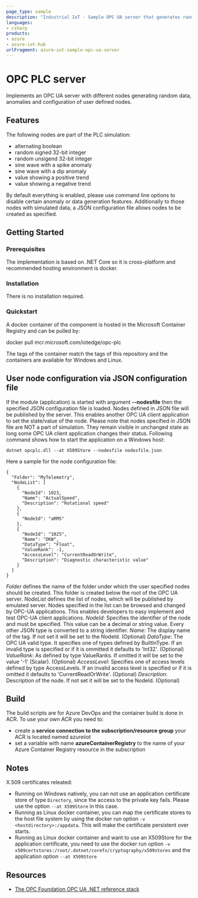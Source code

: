```yaml
---
page_type: sample
description: "Industrial IoT - Sample OPC UA server that generates random data and anomalies."
languages:
- csharp
products:
- azure
- azure-iot-hub
urlFragment: azure-iot-sample-opc-ua-server
---
```



# OPC PLC server
Implements an OPC UA server with different nodes generating random data, anomalies and configuration of user defined nodes.

## Features
The following nodes are part of the PLC simulation:
- alternating boolean
- random signed 32-bit integer
- random unsigend 32-bit integer
- sine wave with a spike anomaly
- sine wave with a dip anomaly
- value showing a positive trend
- value showing a negative trend

By default everything is enabled, please use command line options to disable certain anomaly or data generation features.
Additionally to those nodes with simulated data, a JSON configuration file allows nodes to be created as specified.

## Getting Started

### Prerequisites

The implementation is based on .NET Core so it is cross-platform and recommended hosting environment is docker.

### Installation

There is no installation required.

### Quickstart

A docker container of the component is hosted in the Microsoft Container Registry and can be pulled by:

docker pull mcr.microsoft.com/iotedge/opc-plc

The tags of the container match the tags of this repository and the containers are available for Windows and Linux. 

## User node configuration via JSON configuration file
If the module (application) is started with argument **--nodesfile** then the specified JSON configuration file is loaded.
Nodes defined in JSON file will be published by the server. This enables another OPC UA client application to set the state/value of the node. Please note that nodes specified in JSON file are NOT a part of simulation. They remain visible in unchanged state as long some OPC UA client application changes their status.
Following command shows how to start the application on a Windows host:
~~~
dotnet opcplc.dll --at X509Store --nodesfile nodesfile.json
~~~
Here a sample for the node configuration file:
~~~
{
  "Folder": "MyTelemetry",
  "NodeList": [
    {
      "NodeId": 1023,
      "Name": "ActualSpeed",
      "Description": "Rotational speed"
    },
    {
      "NodeId": "aRMS"
    },
    {
      "NodeId": "1025",
      "Name": "DKW",
      "DataType": "Float",
      "ValueRank": -1,
      "AccessLevel": "CurrentReadOrWrite",
      "Description": "Diagnostic characteristic value"
    }
  ]
}
~~~
*Folder* defines the name of the folder under which the user specified nodes should be created. This folder is created below the root of the OPC UA server.
*NodeList* defines the list of nodes, which will be published by emulated server. Nodes specified in the list can be browsed and changed by OPC-UA applications. This enables developers to easy implement and test OPC-UA client applications.
*NodeId*: Specifies the identifier of the node and must be specified. This value can be a decimal or string value. Every other JSON type is converted to a string identifier.
*Name*: The display name of the tag. If not set it will be set to the NodeId. (Optional)
*DataType*: The OPC UA valid type. It specifies one of types defined by BuiltInType. If an invalid type is specified or if it is ommitted it defaults to 'Int32'. (Optional)
*ValueRank*: As defined by type ValueRanks. If omitted it will be set to the value '-1' (Scalar). (Optional)
*AccessLevel*: Specifies one of access levels defined by type AccessLevels. If an invalid access level is specified or if it is omitted it defaults to 'CurrentReadOrWrite'. (Optional)
*Description*: Description of the node.  If not set it will be set to the NodeId. (Optional)

## Build

The build scripts are for Azure DevOps and the container build is done in ACR. To use your own ACR you need to:

- create a **service connection to the subscription/resource group** your ACR is located named azureiiot
- set a variable with name **azureContainerRegistry** to the name of your Azure Container Registry resource in the subscription

## Notes

X.509 certificates releated:

* Running on Windows natively, you can not use an application certificate store of type `Directory`, since the access to the private key fails. Please use the option `--at X509Store` in this case.
* Running as Linux docker container, you can map the certificate stores to the host file system by using the docker run option `-v <hostdirectory>:/appdata`. This will make the certificate persistent over starts.
* Running as Linux docker container and want to use an X509Store for the application certificate, you need to use the docker run option `-v x509certstores:/root/.dotnet/corefx/cryptography/x509stores` and the application option `--at X509Store`

## Resources

- [The OPC Foundation OPC UA .NET reference stack](https://github.com/OPCFoundation/UA-.NETStandard)

